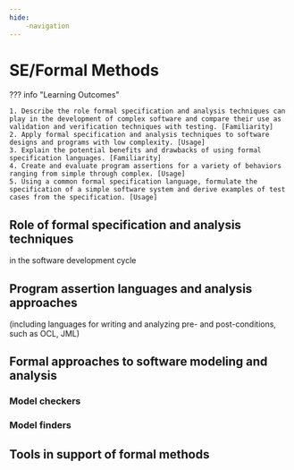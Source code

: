 ```yaml
---
hide:
    -navigation
---
```

# SE/Formal Methods

??? info "Learning Outcomes"

    1. Describe the role formal specification and analysis techniques can play in the development of complex software and compare their use as validation and verification techniques with testing. [Familiarity]
    2. Apply formal specification and analysis techniques to software designs and programs with low complexity. [Usage]
    3. Explain the potential benefits and drawbacks of using formal specification languages. [Familiarity]
    4. Create and evaluate program assertions for a variety of behaviors ranging from simple through complex. [Usage]
    5. Using a common formal specification language, formulate the specification of a simple software system and derive examples of test cases from the specification. [Usage]

## Role of formal specification and analysis techniques 

in the software development cycle

## Program assertion languages and analysis approaches 

(including languages for writing and analyzing pre- and post-conditions, such as OCL, JML)

## Formal approaches to software modeling and analysis

### Model checkers

### Model finders

## Tools in support of formal methods